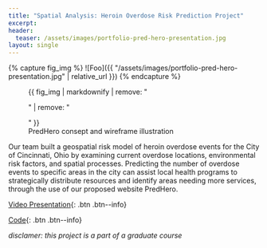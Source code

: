 ```yaml
---
title: "Spatial Analysis: Heroin Overdose Risk Prediction Project"
excerpt: 
header:
  teaser: /assets/images/portfolio-pred-hero-presentation.jpg
layout: single
---
```

{% capture fig_img %}
![Foo]({{ "/assets/images/portfolio-pred-hero-presentation.jpg" | relative_url }})
{% endcapture %}

<figure>
  {{ fig_img | markdownify | remove: "<p>" | remove: "</p>" }}
  <figcaption>PredHero consept and wireframe illustration</figcaption>
</figure>

Our team built a geospatial risk model of heroin overdose events for the City of Cincinnati, Ohio by examining current overdose locations, environmental risk factors, and spatial processes. Predicting the number of overdose events to specific areas in the city can assist local health programs to strategically distribute resources and identify areas needing more services, through the use of our proposed website PredHero.

[Video Presentation](https://www.youtube.com/watch?v=rCxU5raI2Ws&feature=youtu.be){: .btn .btn--info}

[Code](https://gillianzhaoxz.github.io/508_html/Cincinnati_Heroin.html){: .btn .btn--info}

_disclamer: this project is a part of a graduate course_